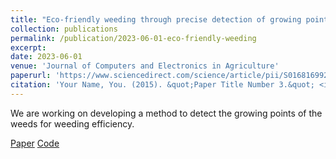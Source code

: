 ```yaml
---
title: "Eco-friendly weeding through precise detection of growing points via efficient multi-branch convolutional neural networks"
collection: publications
permalink: /publication/2023-06-01-eco-friendly-weeding
excerpt:
date: 2023-06-01
venue: 'Journal of Computers and Electronics in Agriculture'
paperurl: 'https://www.sciencedirect.com/science/article/pii/S0168169923002181'
citation: 'Your Name, You. (2015). &quot;Paper Title Number 3.&quot; <i>Journal 1</i>. 1(3).'
---
```


We are working on developing a method to detect the growing points of the weeds for weeding efficiency.

[Paper](https://www.sciencedirect.com/science/article/pii/S0168169923002181)
[Code](https://github.com/dewamsa/WGPdetection)
